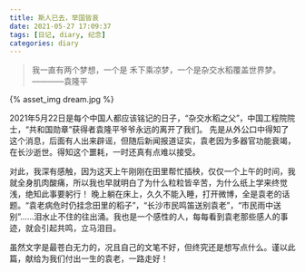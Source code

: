 ```yaml
---
title: 斯人已去，举国皆哀
date: 2021-05-27 17:09:37
tags: [日记, diary, 纪念]
categories: diary
---
```


> 我一直有两个梦想，一个是 禾下乘凉梦，一个是杂交水稻覆盖世界梦。————袁隆平

{% asset_img dream.jpg %}

<!-- more -->

2021年5月22日是每个中国人都应该铭记的日子，“杂交水稻之父”，中国工程院院士，“共和国勋章”获得者袁隆平爷爷永远的离开了我们。
先是从外公口中得知了这个消息，后面有人出来辟谣，但随后新闻报道证实，袁老因为多器官功能衰竭，在长沙逝世。得知这个噩耗，一时还真有点难以接受。

对此，我深有感触，因为这天上午刚刚在田里帮忙插秧，仅仅一个上午的时间，我就全身肌肉酸痛，所以我也早就明白了为什么粒粒皆辛苦，为什么纸上学来终觉浅，绝知此事要躬行！
晚上躺在床上，久久不能入睡，打开微博，全是袁老的话题。“袁老病危时仍挂念田里的稻子”，“长沙市民鸣笛送别袁老”，“市民雨中送别”……泪水止不住的往出涌。我也是一个感性的人，每每看到袁老那些感人的事迹，就会引起共鸣，立马泪目。

虽然文字是最苍白无力的，况且自己的文笔不好，但终究还是想写点什么。谨以此篇，献给为我们付出一生的袁老，一路走好！

